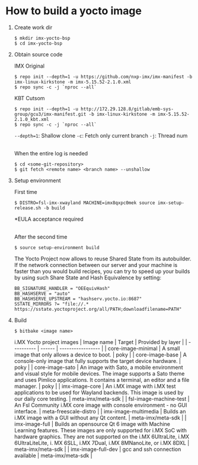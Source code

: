# How to build a yocto image
1. Create work dir
    ```
    $ mkdir imx-yocto-bsp
    $ cd imx-yocto-bsp
    ```

2. Obtain source code

    IMX Original
    ```
    $ repo init --depth=1 -u https://github.com/nxp-imx/imx-manifest -b imx-linux-kirkstone -m imx-5.15.52-2.1.0.xml
    $ repo sync -c -j `nproc --all`
    ```

    KBT Cutsom
    ```
    $ repo init --depth=1 -u http://172.29.128.8/gitlab/emb-sys-group/gcu3/imx-manifest.git -b imx-linux-kirkstone -m imx-5.15.52-2.1.0_kbt.xml
    $ repo sync -c -j `nproc --all`
    ```
    `--depth=1`: Shallow clone
    `-c`: Fetch only current branch
    `-j`: Thread num

    <br>When the entire log is needed
    ```
    $ cd <some-git-repository>
    $ git fetch <remote name> <branch name> --unshallow
    ```

3. Setup environment

    First time
    ```
    $ DISTRO=fsl-imx-xwayland MACHINE=imx8qxpc0mek source imx-setup-release.sh -b build
    ```
    *EULA acceptance required

    <br>After the second time
    ```
    $ source setup-environment build
    ```

    The Yocto Project now allows to reuse Shared State from its autobuilder. If the network connection between our server and your machine is faster than you would build recipes, you can try to speed up your builds by using such Share State and Hash Equivalence by setting:
    ```
    BB_SIGNATURE_HANDLER = "OEEquivHash"
    BB_HASHSERVE = "auto"
    BB_HASHSERVE_UPSTREAM = "hashserv.yocto.io:8687"
    SSTATE_MIRRORS ?= "file://.* https://sstate.yoctoproject.org/all/PATH;downloadfilename=PATH"
    ```


4. Build
    ```
    $ bitbake <image name>
    ```

    i.MX Yocto project images
    | Image name | Target | Provided by layer |
    | ---------- | ------ | ----------------- |
    | core-image-minimal | A small image that only allows a device to boot. | poky |
    | core-image-base | A console-only image that fully supports the target device hardware. | poky |
    | core-image-sato | An image with Sato, a mobile environment and visual style for mobile devices. The image supports a Sato theme and uses Pimlico applications. It contains a terminal, an editor and a file manager. | poky |
    | imx-image-core | An i.MX image with i.MX test applications to be used for Wayland backends. This image is used by our daily core testing. | meta-imx/meta-sdk |
    | fsl-image-machine-test | An Fsl Community i.MX core image with console environment - no GUI interface. | meta-freescale-distro |
    | imx-image-multimedia | Builds an i.MX image with a GUI without any Qt content. | meta-imx/meta-sdk |
    | imx-image-full | Builds an opensource Qt 6 image with Machine Learning features. These images are only supported for i.MX SoC with hardware graphics. They are not supported on the i.MX 6UltraLite, i.MX 6UltraLiteLite, i. MX 6SLL, i.MX 7Dual, i.MX 8MNanoLite, or i.MX 8DXL | meta-imx/meta-sdk |
    | imx-image-full-dev | gcc and ssh connection available | meta-imx/meta-sdk |
